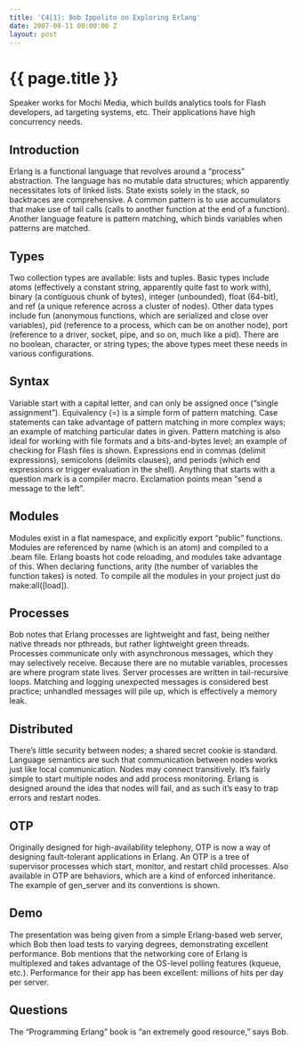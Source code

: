 ```yaml
---
title: 'C4[1]: Bob Ippolito on Exploring Erlang'
date: 2007-08-11 00:00:00 Z
layout: post
---
```


{{ page.title }}
================

Speaker works for Mochi Media, which builds analytics tools for Flash developers, ad targeting systems, etc. Their applications have high concurrency needs.

Introduction
------------

Erlang is a functional language that revolves around a “process” abstraction. The language has no mutable data structures; which apparently necessitates lots of linked lists. State exists solely in the stack, so backtraces are comprehensive. A common pattern is to use accumulators that make use of tail calls (calls to another function at the end of a function). Another language feature is pattern matching, which binds variables when patterns are matched.

Types
-----

Two collection types are available: lists and tuples. Basic types include atoms (effectively a constant string, apparently quite fast to work with), binary (a contiguous chunk of bytes), integer (unbounded), float (64-bit), and ref (a unique reference across a cluster of nodes). Other data types include fun (anonymous functions, which are serialized and close over variables), pid (reference to a process, which can be on another node), port (reference to a driver, socket, pipe, and so on, much like a pid). There are no boolean, character, or string types; the above types meet these needs in various configurations.

Syntax
------

Variable start with a capital letter, and can only be assigned once (“single assignment”). Equivalency (=) is a simple form of pattern matching. Case statements can take advantage of pattern matching in more complex ways; an example of matching particular dates in given. Pattern matching is also ideal for working with file formats and a bits-and-bytes level; an example of checking for Flash files is shown. Expressions end in commas (delimit expressions), semicolons (delimits clauses), and periods (which end expressions or trigger evaluation in the shell). Anything that starts with a question mark is a compiler macro. Exclamation points mean “send a message to the left”.

Modules
-------

Modules exist in a flat namespace, and explicitly export “public” functions. Modules are referenced by name (which is an atom) and compiled to a .beam file. Erlang boasts hot code reloading, and modules take advantage of this. When declaring functions, arity (the number of variables the function takes) is noted. To compile all the modules in your project just do make:all([load]).

Processes
---------

Bob notes that Erlang processes are lightweight and fast, being neither native threads nor pthreads, but rather lightweight green threads. Processes communicate only with asynchronous messages, which they may selectively receive. Because there are no mutable variables, processes are where program state lives. Server processes are written in tail-recursive loops. Matching and logging unexpected messages is considered best practice; unhandled messages will pile up, which is effectively a memory leak.

Distributed
-----------

There’s little security between nodes; a shared secret cookie is standard. Language semantics are such that communication between nodes works just like local communication. Nodes may connect transitively. It’s fairly simple to start multiple nodes and add process monitoring. Erlang is designed around the idea that nodes will fail, and as such it’s easy to trap errors and restart nodes.

OTP
---

Originally designed for high-availability telephony, OTP is now a way of designing fault-tolerant applications in Erlang. An OTP is a tree of supervisor processes which start, monitor, and restart child processes. Also available in OTP are behaviors, which are a kind of enforced inheritance. The example of gen\_server and its conventions is shown.

Demo
----

The presentation was being given from a simple Erlang-based web server, which Bob then load tests to varying degrees, demonstrating excellent performance. Bob mentions that the networking core of Erlang is multiplexed and takes advantage of the OS-level polling features (kqueue, etc.). Performance for their app has been excellent: millions of hits per day per server.

Questions
---------

The “Programming Erlang” book is “an extremely good resource,” says Bob.
